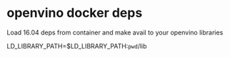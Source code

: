 # openvino docker deps

Load 16.04 deps from container and make avail to your openvino libraries

LD_LIBRARY_PATH=$LD_LIBRARY_PATH:`pwd`/lib